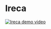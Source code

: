 # Ireca
[![Ireca demo video](http://img.youtube.com/vi/Uxg_8glenmc/0.jpg)](https://youtu.be/Uxg_8glenmc "Ireca")
